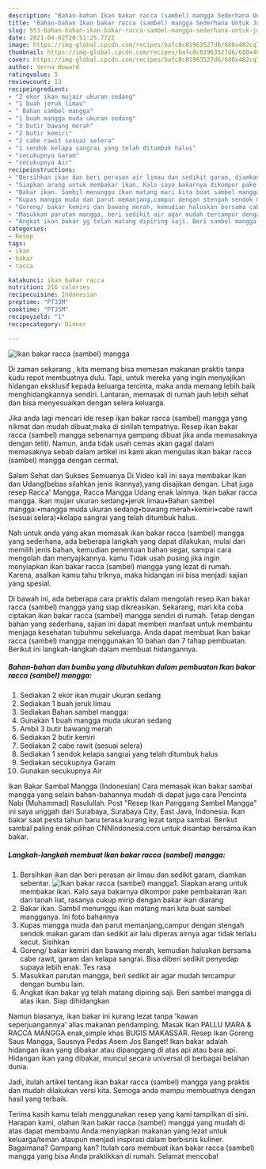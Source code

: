 ```yaml
---
description: "Bahan-bahan Ikan bakar racca (sambel) mangga Sederhana Untuk Jualan"
title: "Bahan-bahan Ikan bakar racca (sambel) mangga Sederhana Untuk Jualan"
slug: 553-bahan-bahan-ikan-bakar-racca-sambel-mangga-sederhana-untuk-jualan
date: 2021-04-02T20:51:25.772Z
image: https://img-global.cpcdn.com/recipes/bafc8c81963527d6/680x482cq70/ikan-bakar-racca-sambel-mangga-foto-resep-utama.jpg
thumbnail: https://img-global.cpcdn.com/recipes/bafc8c81963527d6/680x482cq70/ikan-bakar-racca-sambel-mangga-foto-resep-utama.jpg
cover: https://img-global.cpcdn.com/recipes/bafc8c81963527d6/680x482cq70/ikan-bakar-racca-sambel-mangga-foto-resep-utama.jpg
author: Verna Howard
ratingvalue: 5
reviewcount: 13
recipeingredient:
- "2 ekor ikan mujair ukuran sedang"
- "1 buah jeruk limau"
- " Bahan sambel mangga"
- "1 buah mangga muda ukuran sedang"
- "3 butir bawang merah"
- "2 butir kemiri"
- "2 cabe rawit sesuai selera"
- "1 sendok kelapa sangrai yang telah ditumbuk halus"
- "secukupnya Garam"
- "secukupnya Air"
recipeinstructions:
- "Bersihkan ikan dan beri perasan air limau dan sedikit garam, diamkan sebentar."
- "Siapkan arang untuk membakar ikan. Kalo saya bakarnya dikompor pake pembakaran ikan dari tanah liat, rasanya cukup mirip dengan bakar ikan diarang"
- "Bakar ikan. Sambil menunggu ikan matang mari kita buat sambel mangganya. Ini foto bahannya"
- "Kupas mangga muda dan parut memanjang,campur dengan stengah sendok makan garam dan sedikit air lalu diperas airnya agar tidak terlalu kecut. Sisihkan"
- "Goreng/ bakar kemiri dan bawang merah, kemudian haluskan bersama cabe rawit, garam dan kelapa sangrai. Bisa diberi sedikit penyedap supaya lebih enak. Tes rasa"
- "Masukkan parutan mangga, beri sedikit air agar mudah tercampur dengan bumbu lain."
- "Angkat ikan bakar yg telah matang dipiring saji. Beri sambel mangga di atas ikan. Siap dihidangkan"
categories:
- Resep
tags:
- ikan
- bakar
- racca

katakunci: ikan bakar racca 
nutrition: 216 calories
recipecuisine: Indonesian
preptime: "PT33M"
cooktime: "PT35M"
recipeyield: "1"
recipecategory: Dinner

---
```



![Ikan bakar racca (sambel) mangga](https://img-global.cpcdn.com/recipes/bafc8c81963527d6/680x482cq70/ikan-bakar-racca-sambel-mangga-foto-resep-utama.jpg)

Di zaman  sekarang , kita memang bisa memesan makanan praktis tanpa kudu repot membuatnya dulu. Tapi, untuk mereka yang ingin menyajikan hidangan eksklusif kepada keluarga tercinta, maka anda memang lebih baik menghidangkannya sendiri. Lantaran, memasak di rumah jauh lebih sehat dan bisa menyesuaikan dengan selera keluarga.

Jika anda lagi mencari ide resep ikan bakar racca (sambel) mangga yang nikmat dan mudah dibuat,maka di sinilah tempatnya. Resep ikan bakar racca (sambel) mangga  sebenarnya gampang dibuat jika anda memasaknya dengan teliti. Namun, anda tidak usah cemas akan gagal dalam memasaknya 
sebab dalam artikel ini kami akan mengulas ikan bakar racca (sambel) mangga dengan cermat.  

Salam Sehat dan Sukses Semuanya Di Video kali ini saya membakar Ikan dan Udang(bebas silahkan jenis ikannya),yang disajikan dengan. Lihat juga resep Racca&#39; Mangga, Racca Mangga Udang enak lainnya. Ikan bakar racca mangga. ikan mujair ukuran sedang•jeruk limau•Bahan sambel mangga:•mangga muda ukuran sedang•bawang merah•kemiri•cabe rawit (sesuai selera)•kelapa sangrai yang telah ditumbuk halus.

Nah untuk anda yang akan memasak ikan bakar racca (sambel) mangga yang sederhana, ada beberapa langkah yang dapat dilakukan, mulai dari memilih jenis bahan, kemudian penentuan bahan segar, sampai cara mengolah dan menyajikannya. kamu Tidak usah pusing jika ingin menyiapkan ikan bakar racca (sambel) mangga yang lezat di rumah. Karena, asalkan kamu  tahu triknya, maka hidangan ini bisa menjadi sajian yang spesial.

Di bawah ini, ada beberapa cara praktis  dalam mengolah resep ikan bakar racca (sambel) mangga yang siap dikreasikan. Sekarang, mari kita coba ciptakan ikan bakar racca (sambel) mangga sendiri di rumah. Tetap dengan bahan yang sederhana, sajian ini dapat memberi manfaat untuk membantu menjaga kesehatan tubuhmu sekeluarga. Anda dapat membuat Ikan bakar racca (sambel) mangga menggunakan 10 bahan dan 7 tahap pembuatan. Berikut ini langkah-langkah dalam membuat hidangannya.

<!--inarticleads1-->

##### Bahan-bahan dan bumbu yang dibutuhkan dalam pembuatan Ikan bakar racca (sambel) mangga:

1. Sediakan 2 ekor ikan mujair ukuran sedang
1. Sediakan 1 buah jeruk limau
1. Sediakan  Bahan sambel mangga:
1. Gunakan 1 buah mangga muda ukuran sedang
1. Ambil 3 butir bawang merah
1. Sediakan 2 butir kemiri
1. Sediakan 2 cabe rawit (sesuai selera)
1. Sediakan 1 sendok kelapa sangrai yang telah ditumbuk halus
1. Sediakan secukupnya Garam
1. Gunakan secukupnya Air


Ikan Bakar Sambal Mangga (Indonesian) Cara memasak ikan bakar sambal mangga yang selain bahan-bahannya mudah di dapat juga cara Pencinta Nabi (Muhammad) Rasulullah. Post &#34;Resep Ikan Panggang Sambel Mangga&#34; ini saya unggah dari Surabaya, Surabaya City, East Java, Indonesia. Ikan bakar saat pesta tahun baru terasa kurang lezat tanpa sambal. Berikut sambal paling enak pilihan CNNIndonesia.com untuk disantap bersama ikan bakar. 

<!--inarticleads2-->

##### Langkah-langkah membuat Ikan bakar racca (sambel) mangga:

1. Bersihkan ikan dan beri perasan air limau dan sedikit garam, diamkan sebentar.
<img src="https://img-global.cpcdn.com/steps/730ff6fa7d06f5d5/160x128cq70/ikan-bakar-racca-sambel-mangga-langkah-memasak-1-foto.jpg" alt="Ikan bakar racca (sambel) mangga">1. Siapkan arang untuk membakar ikan. Kalo saya bakarnya dikompor pake pembakaran ikan dari tanah liat, rasanya cukup mirip dengan bakar ikan diarang
1. Bakar ikan. Sambil menunggu ikan matang mari kita buat sambel mangganya. Ini foto bahannya
1. Kupas mangga muda dan parut memanjang,campur dengan stengah sendok makan garam dan sedikit air lalu diperas airnya agar tidak terlalu kecut. Sisihkan
1. Goreng/ bakar kemiri dan bawang merah, kemudian haluskan bersama cabe rawit, garam dan kelapa sangrai. Bisa diberi sedikit penyedap supaya lebih enak. Tes rasa
1. Masukkan parutan mangga, beri sedikit air agar mudah tercampur dengan bumbu lain.
1. Angkat ikan bakar yg telah matang dipiring saji. Beri sambel mangga di atas ikan. Siap dihidangkan


Namun biasanya, ikan bakar ini kurang lezat tanpa &#39;kawan seperjuangannya&#39; alias makanan pendamping. Masak Ikan PALLU MARA &amp; RACCA MANGGA enak,simple khas BUGIS MAKASSAR. Resep Ikan Goreng Saus Mangga, Sausnya Pedas Asem Jos Banget! Ikan bakar adalah hidangan ikan yang dibakar atau dipanggang di atas api atau bara api. Hidangan ikan yang dibakar, muncul secara universal di berbagai belahan dunia. 

Jadi, itulah artikel tentang  ikan bakar racca (sambel) mangga  yang praktis dan mudah dilakukan versi kita. Semoga anda mampu membuatnya dengan hasil yang terbaik. 

Terima kasih kamu telah menggunakan resep yang kami tampilkan di sini. Harapan kami, olahan  Ikan bakar racca (sambel) mangga yang mudah di atas dapat membantu Anda menyiapkan makanan yang lezat untuk keluarga/teman ataupun menjadi inspirasi dalam berbisnis kuliner. Bagaimana? Gampang kan? Itulah cara membuat ikan bakar racca (sambel) mangga yang bisa Anda praktikkan di rumah. Selamat mencoba!

